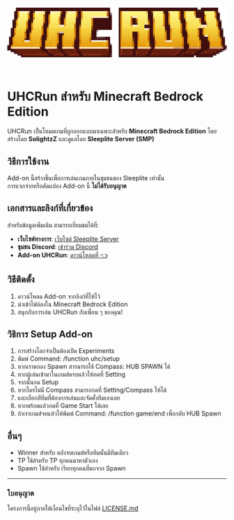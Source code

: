 <p align="center">
  <img src="https://github.com/SolightzZ/Project_UHC_RUN/blob/main/Original%20Packs/title.png" alt="Title Image">
</p>

<br>

# UHCRun สำหรับ Minecraft Bedrock Edition

UHCRun เป็นโหมดเกมที่ถูกออกแบบมาเฉพาะสำหรับ **Minecraft Bedrock Edition** โดยสร้างโดย **SolightzZ** และดูแลโดย **Sleeplite Server (SMP)**

## วิธีการใช้งาน

Add-on นี้สร้างขึ้นเพื่อการเล่นเกมภายในชุมชนของ Sleeplite เท่านั้น  
การแจกจ่ายหรือดัดแปลง Add-on นี้ **ไม่ได้รับอนุญาต**

## เอกสารและลิงก์ที่เกี่ยวข้อง

สำหรับข้อมูลเพิ่มเติม สามารถเยี่ยมชมได้ที่:

- **เว็บไซต์ทางการ**: [เว็บไซต์ Sleeplite Server](https://solightzz.gitbook.io/sleeplite)
- **ชุมชน Discord**: [เข้าร่วม Discord](https://discord.com/invite/gtqfbmvTJK)
- **Add-on UHCRun**: [ดาวน์โหลดที่ 👈](https://github.com/SolightzZ/Project_UHC_RUN/releases)

## วิธีติดตั้ง

1. ดาวน์โหลด Add-on จากลิงก์ที่ให้ไว้
2. นำเข้าไฟล์ลงใน Minecraft Bedrock Edition
3. สนุกกับการเล่น UHCRun กับเพื่อน ๆ ของคุณ!

## วิธิการ Setup Add-on

1. การสร้างโลกจำเป็นต้องเปิด Experiments
2. พิมพ์ Command: /function uhc/setup
3. หากเราตกลง Spawn สารมารถใช้ Compass: HUB SPAWN ได้
4. หากผู้เล่นเข้ามาในเกมส์ครบแล้วให้กดที่ Setting
5. จากนั้นกด Setup
6. หากใครไม่มี Compass สามารถกดที่ Setting/Compass ให้ได้
7. และเลือกสีทีมที่ต้องการเล่นและจัดตั้งทีมเองเลย
8. หากพร้อมแล้วกดที่ Game Start ได้เลย
9. ถ้าเราเกมส์จบแล้วให้พิมพ์ Command: /function game/end เพื่อกลับ HUB Spawn

## อื่นๆ

- Winner สำหรับ หลังจบเกมส์หรือทีมนั้นมีทีมเดียว
- TP ใช้สำหรับ TP ทุกคนมาหาตัวเอง
- Spawn ใช้สำหรับ เรียกทุกคนที่ตกจาก Spawn

---

### ใบอนุญาต

โครงการนี้อยู่ภายใต้เงื่อนไขที่ระบุไว้ในไฟล์ [LICENSE.md](./LICENSE.md)
